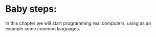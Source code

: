 # Baby steps:
In this chapter we will start programming real computers, using as an example some common languages.


